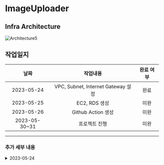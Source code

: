 # ImageUploader

## Infra Architecture
![Architecture5](https://github.com/Juhongseok/ImageUploader/assets/75611167/4e70942f-31a6-4c05-b8e1-6852a635c244)

## 작업일지

|날짜|작업내용|완료 여부|
|:---:|:---:|:---:|
|2023-05-24|VPC, Subnet, Internet Gateway 설정|완료|
|2023-05-25|EC2, RDS 생성|미완|
|2023-05-26|Github Action 생성|미완|
|2023-05-30~31|프로젝트 진행|미완|

---

### 추가 세부 내용
<details>
<summary>2023-05-24</summary>
<div markdown="1">

  **VPC**: 10.0.0.0/24<br>
  **Public Subnet**: 10.0.0.0/28<br>
  **Private Subnet**: 10.0.0.16/28<br>
  **Public Internet Gateway 생성**<br>
  **Public Routing Table**: <br>
    from 10.0.0.0/24 to local<br>
    from 0.0.0.0/0 to Public Internet Gateway<br>
  **Private Routing Table**: <br>
    from 10.0.0.0/24 to local<br>
  
</div>
</details>
  
